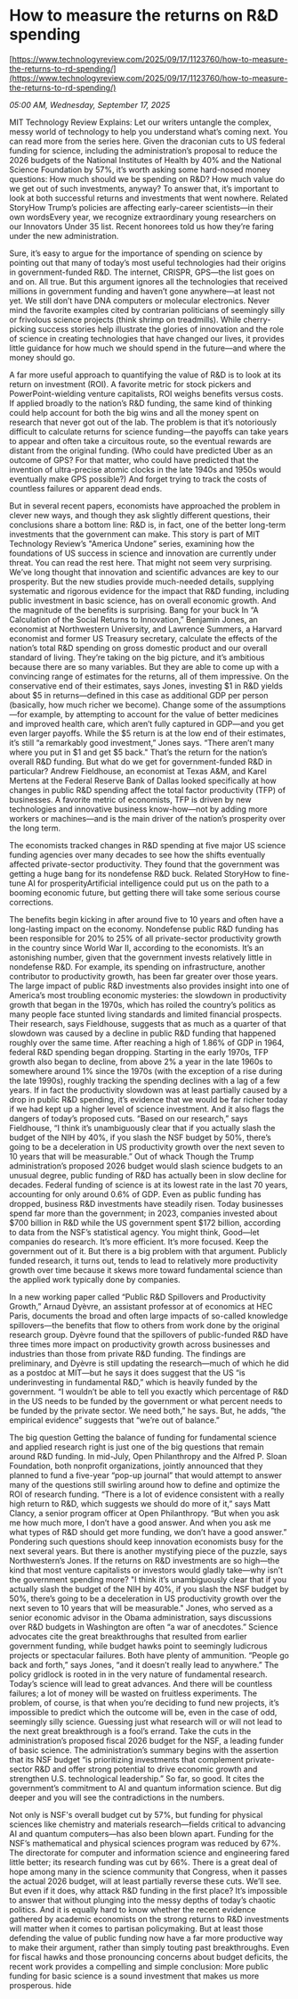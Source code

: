 # How to measure the returns on R&D spending

[https://www.technologyreview.com/2025/09/17/1123760/how-to-measure-the-returns-to-rd-spending/](https://www.technologyreview.com/2025/09/17/1123760/how-to-measure-the-returns-to-rd-spending/)

*05:00 AM, Wednesday, September 17, 2025*

MIT Technology Review Explains: Let our writers untangle the complex, messy world of technology to help you understand what’s coming next. You can read more from the series here. Given the draconian cuts to US federal funding for science, including the administration’s proposal to reduce the 2026 budgets of the National Institutes of Health by 40% and the National Science Foundation by 57%, it’s worth asking some hard-nosed money questions: How much should we be spending on R&D? How much value do we get out of such investments, anyway? To answer that, it’s important to look at both successful returns and investments that went nowhere. Related StoryHow Trump’s policies are affecting early-career scientists—in their own wordsEvery year, we recognize extraordinary young researchers on our Innovators Under 35 list. Recent honorees told us how they’re faring under the new administration.

Sure, it’s easy to argue for the importance of spending on science by pointing out that many of today’s most useful technologies had their origins in government-funded R&D. The internet, CRISPR, GPS—the list goes on and on. All true. But this argument ignores all the technologies that received millions in government funding and haven’t gone anywhere—at least not yet. We still don’t have DNA computers or molecular electronics. Never mind the favorite examples cited by contrarian politicians of seemingly silly or frivolous science projects (think shrimp on treadmills). While cherry-picking success stories help illustrate the glories of innovation and the role of science in creating technologies that have changed our lives, it provides little guidance for how much we should spend in the future—and where the money should go.

A far more useful approach to quantifying the value of R&D is to look at its return on investment (ROI). A favorite metric for stock pickers and PowerPoint-wielding venture capitalists, ROI weighs benefits versus costs. If applied broadly to the nation’s R&D funding, the same kind of thinking could help account for both the big wins and all the money spent on research that never got out of the lab. The problem is that it’s notoriously difficult to calculate returns for science funding—the payoffs can take years to appear and often take a circuitous route, so the eventual rewards are distant from the original funding. (Who could have predicted Uber as an outcome of GPS? For that matter, who could have predicted that the invention of ultra-precise atomic clocks in the late 1940s and 1950s would eventually make GPS possible?) And forget trying to track the costs of countless failures or apparent dead ends.

But in several recent papers, economists have approached the problem in clever new ways, and though they ask slightly different questions, their conclusions share a bottom line: R&D is, in fact, one of the better long-term investments that the government can make. This story is part of MIT Technology Review’s "America Undone” series, examining how the foundations of US success in science and innovation are currently under threat. You can read the rest here. That might not seem very surprising. We’ve long thought that innovation and scientific advances are key to our prosperity. But the new studies provide much-needed details, supplying systematic and rigorous evidence for the impact that R&D funding, including public investment in basic science, has on overall economic growth. And the magnitude of the benefits is surprising.  Bang for your buck In “A Calculation of the Social Returns to Innovation,” Benjamin Jones, an economist at Northwestern University, and Lawrence Summers, a Harvard economist and former US Treasury secretary, calculate the effects of the nation’s total R&D spending on gross domestic product and our overall standard of living. They’re taking on the big picture, and it’s ambitious because there are so many variables. But they are able to come up with a convincing range of estimates for the returns, all of them impressive. On the conservative end of their estimates, says Jones, investing $1 in R&D yields about $5 in returns—defined in this case as additional GDP per person (basically, how much richer we become). Change some of the assumptions—for example, by attempting to account for the value of better medicines and improved health care, which aren’t fully captured in GDP—and you get even larger payoffs. While the $5 return is at the low end of their estimates, it’s still “a remarkably good investment,” Jones says. “There aren’t many where you put in $1 and get $5 back." That’s the return for the nation’s overall R&D funding. But what do we get for government-funded R&D in particular? Andrew Fieldhouse, an economist at Texas A&M, and Karel Mertens at the Federal Reserve Bank of Dallas looked specifically at how changes in public R&D spending affect the total factor productivity (TFP) of businesses. A favorite metric of economists, TFP is driven by new technologies and innovative business know-how—not by adding more workers or machines—and is the main driver of the nation’s prosperity over the long term.

The economists tracked changes in R&D spending at five major US science funding agencies over many decades to see how the shifts eventually affected private-sector productivity. They found that the government was getting a huge bang for its nondefense R&D buck. Related StoryHow to fine-tune AI for prosperityArtificial intelligence could put us on the path to a booming economic future, but getting there will take some serious course corrections.

The benefits begin kicking in after around five to 10 years and often have a long-lasting impact on the economy. Nondefense public R&D funding has been responsible for 20% to 25% of all private-sector productivity growth in the country since World War II, according to the economists. It’s an astonishing number, given that the government invests relatively little in nondefense R&D. For example, its spending on infrastructure, another contributor to productivity growth, has been far greater over those years. The large impact of public R&D investments also provides insight into one of America’s most troubling economic mysteries: the slowdown in productivity growth that began in the 1970s, which has roiled the country’s politics as many people face stunted living standards and limited financial prospects. Their research, says Fieldhouse, suggests that as much as a quarter of that slowdown was caused by a decline in public R&D funding that happened roughly over the same time. After reaching a high of 1.86% of GDP in 1964, federal R&D spending began dropping. Starting in the early 1970s, TFP growth also began to decline, from above 2% a year in the late 1960s to somewhere around 1% since the 1970s (with the exception of a rise during the late 1990s), roughly tracking the spending declines with a lag of a few years.  If in fact the productivity slowdown was at least partially caused by a drop in public R&D spending, it’s evidence that we would be far richer today if we had kept up a higher level of science investment. And it also flags the dangers of today’s proposed cuts. “Based on our research,” says Fieldhouse, “I think it’s unambiguously clear that if you actually slash the budget of the NIH by 40%, if you slash the NSF budget by 50%, there’s going to be a deceleration in US productivity growth over the next seven to 10 years that will be measurable.” Out of whack Though the Trump administration’s proposed 2026 budget would slash science budgets to an unusual degree, public funding of R&D has actually been in slow decline for decades. Federal funding of science is at its lowest rate in the last 70 years, accounting for only around 0.6% of GDP.  Even as public funding has dropped, business R&D investments have steadily risen. Today businesses spend far more than the government; in 2023, companies invested about $700 billion in R&D while the US government spent $172 billion, according to data from the NSF’s statistical agency. You might think, Good—let companies do research. It’s more efficient. It’s more focused. Keep the government out of it. But there is a big problem with that argument. Publicly funded research, it turns out, tends to lead to relatively more productivity growth over time because it skews more toward fundamental science than the applied work typically done by companies.

In a new working paper called “Public R&D Spillovers and Productivity Growth,” Arnaud Dyèvre, an assistant professor at of economics at HEC Paris, documents the broad and often large impacts of so-called knowledge spillovers—the benefits that flow to others from work done by the original research group. Dyèvre found that the spillovers of public-funded R&D have three times more impact on productivity growth across businesses and industries than those from private R&D funding. The findings are preliminary, and Dyèvre is still updating the research—much of which he did as a postdoc at MIT—but he says it does suggest that the US “is underinvesting in fundamental R&D,” which is heavily funded by the government. “I wouldn’t be able to tell you exactly which percentage of R&D in the US needs to be funded by the government or what percent needs to be funded by the private sector. We need both,” he says. But, he adds, “the empirical evidence” suggests that “we’re out of balance.”

The big question Getting the balance of funding for fundamental science and applied research right is just one of the big questions that remain around R&D funding. In mid-July, Open Philanthropy and the Alfred P. Sloan Foundation, both nonprofit organizations, jointly announced that they planned to fund a five-year “pop-up journal” that would attempt to answer many of the questions still swirling around how to define and optimize the ROI of research funding. “There is a lot of evidence consistent with a really high return to R&D, which suggests we should do more of it,” says Matt Clancy, a senior program officer at Open Philanthropy. “But when you ask me how much more, I don’t have a good answer. And when you ask me what types of R&D should get more funding, we don’t have a good answer.” Pondering such questions should keep innovation economists busy for the next several years. But there is another mystifying piece of the puzzle, says Northwestern’s Jones. If the returns on R&D investments are so high—the kind that most venture capitalists or investors would gladly take—why isn’t the government spending more?   "I think it’s unambiguously clear that if you actually slash the budget of the NIH by 40%, if you slash the NSF budget by 50%, there’s going to be a deceleration in US productivity growth over the next seven to 10 years that will be measurable."   Jones, who served as a senior economic advisor in the Obama administration, says discussions over R&D budgets in Washington are often “a war of anecdotes.” Science advocates cite the great breakthroughs that resulted from earlier government funding, while budget hawks point to seemingly ludicrous projects or spectacular failures. Both have plenty of ammunition. “People go back and forth,” says Jones, “and it doesn’t really lead to anywhere.” The policy gridlock is rooted in in the very nature of fundamental research. Today’s science will lead to great advances. And there will be countless failures; a lot of money will be wasted on fruitless experiments. The problem, of course, is that when you’re deciding to fund new projects, it’s impossible to predict which the outcome will be, even in the case of odd, seemingly silly science. Guessing just what research will or will not lead to the next great breakthrough is a fool’s errand. Take the cuts in the administration’s proposed fiscal 2026 budget for the NSF, a leading funder of basic science. The administration’s summary begins with the assertion that its NSF budget “is prioritizing investments that complement private-sector R&D and offer strong potential to drive economic growth and strengthen U.S. technological leadership.” So far, so good. It cites the government’s commitment to AI and quantum information science. But dig deeper and you will see the contradictions in the numbers.

Not only is NSF's overall budget cut by 57%, but funding for physical sciences like chemistry and materials research—fields critical to advancing AI and quantum computers—has also been blown apart. Funding for the NSF’s mathematical and physical sciences program was reduced by 67%. The directorate for computer and information science and engineering fared little better; its research funding was cut by 66%. There is a great deal of hope among many in the science community that Congress, when it passes the actual 2026 budget, will at least partially reverse these cuts. We’ll see. But even if it does, why attack R&D funding in the first place? It’s impossible to answer that without plunging into the messy depths of today’s chaotic politics. And it is equally hard to know whether the recent evidence gathered by academic economists on the strong returns to R&D investments will matter when it comes to partisan policymaking. But at least those defending the value of public funding now have a far more productive way to make their argument, rather than simply touting past breakthroughs. Even for fiscal hawks and those pronouncing concerns about budget deficits, the recent work provides a compelling and simple conclusion: More public funding for basic science is a sound investment that makes us more prosperous. hide

